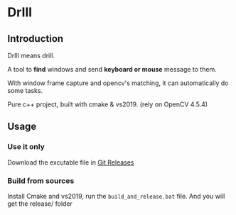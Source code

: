 # DrIll

## Introduction
DrIll means drill.

A tool to **find** windows and send **keyboard or mouse** message to them.

With window frame capture and opencv's matching, it can automatically do some tasks.

Pure c++ project, built with cmake & vs2019. (rely on OpenCV 4.5.4)

## Usage
### Use it only
Download the excutable file in [Git Releases](https://github.com/iclosed/DrIll/releases)

### Build from sources
Install Cmake and vs2019, run the `build_and_release.bat` file.
And you will get the release/ folder


